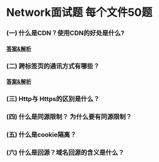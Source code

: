 # Network面试题 每个文件50题

### (一) 什么是CDN？使用CDN的好处是什么?

#### [答案&解析](https://github.com/QMcoder/QM-FE-Interview/issues/12)

### (二) 跨标签页的通讯方式有哪些？

#### [答案&解析](https://github.com/QMcoder/QM-FE-Interview/issues/39)

### (三) Http与 Https的区别是什么？

### (四) 什么是同源限制？ 为什么要有同源限制？

### (五) 什么是cookie隔离？

### (六) 什么是回源？域名回源的含义是什么？